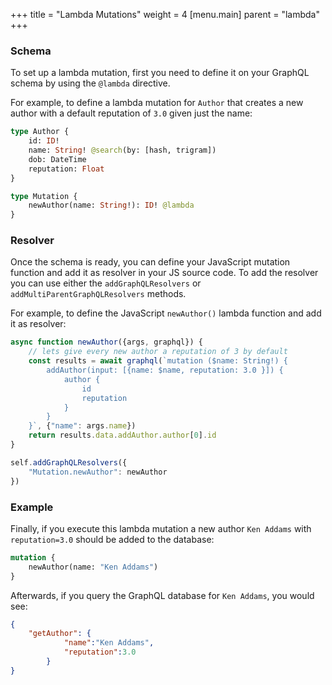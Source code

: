 +++
title = "Lambda Mutations"
weight = 4
[menu.main]
    parent = "lambda"
+++

### Schema

To set up a lambda mutation, first you need to define it on your GraphQL schema by using the `@lambda` directive.

For example, to define a lambda mutation for `Author` that creates a new author with a default reputation of `3.0` given just the name:

```graphql
type Author {
    id: ID!
    name: String! @search(by: [hash, trigram])
    dob: DateTime
    reputation: Float
}

type Mutation {
    newAuthor(name: String!): ID! @lambda
}
```

### Resolver

Once the schema is ready, you can define your JavaScript mutation function and add it as resolver in your JS source code. 
To add the resolver you can use either the `addGraphQLResolvers` or `addMultiParentGraphQLResolvers` methods.

For example, to define the JavaScript `newAuthor()` lambda function and add it as resolver:

```javascript
async function newAuthor({args, graphql}) {
    // lets give every new author a reputation of 3 by default
    const results = await graphql(`mutation ($name: String!) {
        addAuthor(input: [{name: $name, reputation: 3.0 }]) {
            author {
                id
                reputation
            }
        }
    }`, {"name": args.name})
    return results.data.addAuthor.author[0].id
}

self.addGraphQLResolvers({
    "Mutation.newAuthor": newAuthor
})
```

### Example

Finally, if you execute this lambda mutation a new author `Ken Addams` with `reputation=3.0` should be added to the database:

```graphql
mutation {
	newAuthor(name: "Ken Addams")
}
```

Afterwards, if you query the GraphQL database for `Ken Addams`, you would see:

```json
{
	"getAuthor": {
			"name":"Ken Addams",
			"reputation":3.0
		}
}
```

